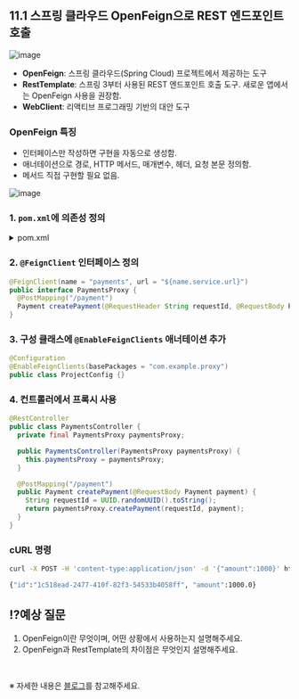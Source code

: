 ## 11.1 스프링 클라우드 OpenFeign으로 REST 엔드포인트 호출

![image](https://github.com/user-attachments/assets/1c51e772-e8f2-4728-a773-47ad0b399030)

- **OpenFeign**: 스프링 클라우드(Spring Cloud) 프로젝트에서 제공하는 도구
- **RestTemplate**: 스프링 3부터 사용된 REST 엔드포인트 호출 도구. 새로운 앱에서는 OpenFeign 사용을 권장함.
- **WebClient**: 리액티브 프로그래밍 기반의 대안 도구

### OpenFeign 특징

- 인터페이스만 작성하면 구현을 자동으로 생성함.
- 애너테이션으로 경로, HTTP 메서드, 매개변수, 헤더, 요청 본문 정의함.
- 메서드 직접 구현할 필요 없음.

![image](https://github.com/user-attachments/assets/c9d42717-a6fa-4037-8ea4-6b500c14fa03)


### 1. `pom.xml`에 의존성 정의

<details>
<summary>pom.xml</summary>

```xml
<dependencies>
  <dependency>
    <groupId>org.springframework.cloud</groupId>
    <artifactId>spring-cloud-starter-openfeign</artifactId>
  </dependency>
  ...
</dependencies>
```

</details>

### 2. `@FeignClient` 인터페이스 정의

```java
@FeignClient(name = "payments", url = "${name.service.url}")
public interface PaymentsProxy {
  @PostMapping("/payment")
  Payment createPayment(@RequestHeader String requestId, @RequestBody Payment payment);
}
```

### 3. 구성 클래스에 `@EnableFeignClients` 애너테이션 추가

```java
@Configuration
@EnableFeignClients(basePackages = "com.example.proxy")
public class ProjectConfig {}
```

### 4. 컨트롤러에서 프록시 사용

```java
@RestController
public class PaymentsController {
  private final PaymentsProxy paymentsProxy;

  public PaymentsController(PaymentsProxy paymentsProxy) {
    this.paymentsProxy = paymentsProxy;
  }

  @PostMapping("/payment")
  public Payment createPayment(@RequestBody Payment payment) {
    String requestId = UUID.randomUUID().toString();
    return paymentsProxy.createPayment(requestId, payment);
  }
}
```

### cURL 명령

```bash
curl -X POST -H 'content-type:application/json' -d '{"amount":1000}' http://localhost:9090/payment
```

```bash
{"id":"1c518ead-2477-410f-82f3-54533b4058ff", "amount":1000.0}
```

## ⁉️예상 질문

1. OpenFeign이란 무엇이며, 어떤 상황에서 사용하는지 설명해주세요.
2. OpenFeign과 RestTemplate의 차이점은 무엇인지 설명해주세요.

&nbsp;

※ 자세한 내용은 [블로그](https://mandusitstudy.tistory.com/442)를 참고해주세요.